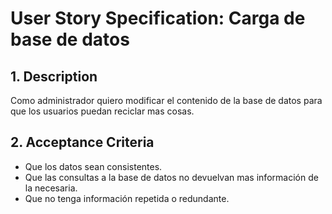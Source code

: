 # User Story Specification: Carga de base de datos 

## 1.	Description

Como administrador quiero modificar el contenido de la base de datos para que los usuarios puedan reciclar mas cosas.

## 2.	Acceptance Criteria
- Que los datos sean consistentes.
- Que las consultas a la base de datos no devuelvan mas información de la necesaria.
-  Que no tenga información repetida o redundante.
